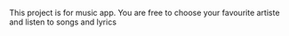 This project is for music app. You are free to choose your favourite artiste and listen to songs and lyrics
